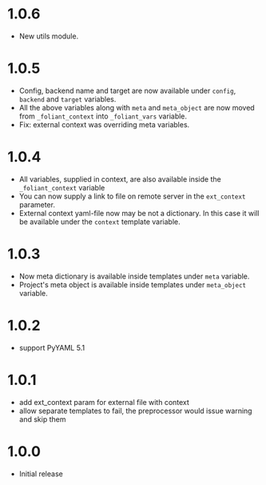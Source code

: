 # 1.0.6

-    New utils module.

# 1.0.5

-    Config, backend name and target are now available under `config`, `backend` and `target` variables.
-    All the above variables along with `meta` and `meta_object` are now moved from `_foliant_context` into `_foliant_vars` variable.
-    Fix: external context was overriding meta variables.

# 1.0.4

-    All variables, supplied in context, are also available inside the `_foliant_context` variable
-    You can now supply a link to file on remote server in the `ext_context` parameter.
-    External context yaml-file now may be not a dictionary. In this case it will be available under the `context` template variable.

# 1.0.3

-    Now meta dictionary is available inside templates under `meta` variable.
-    Project's meta object is available inside templates under `meta_object` variable.

# 1.0.2

-    support PyYAML 5.1

# 1.0.1

-    add ext_context param for external file with context
-    allow separate templates to fail, the preprocessor would issue warning and skip them

# 1.0.0

-    Initial release